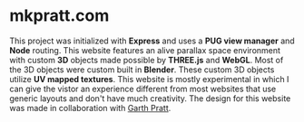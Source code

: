 # mkpratt.com

This project was initialized with <b>Express</b> and uses a <b>PUG view manager</b> and <b>Node</b> routing. This website features an alive parallax space environment with custom <b>3D</b> objects made possible by <b>THREE.js</b> and <b>WebGL</b>. Most of the 3D objects were custom built in <b>Blender</b>. These custom 3D objects utilize <b>UV mapped textures</b>. This website is mostly experimental in which I can give the vistor an experience different from most websites that use generic layouts and don't have much creativity. The design for this website was made in collaboration with <a href="//www.garthpratt.com">Garth Pratt</a>.
